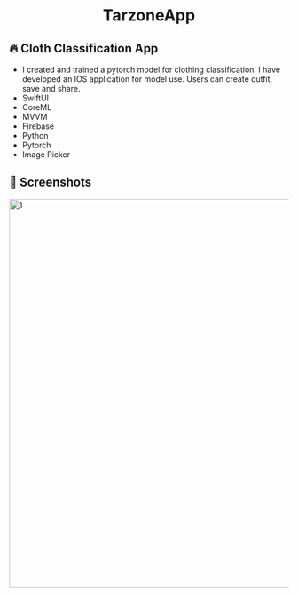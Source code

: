 
<h1 align="center"> TarzoneApp  </h1>

## :fire: Cloth Classification App

- I created and trained a pytorch model for clothing classification. I have developed an IOS application for model use. Users can create outfit, save and share.
- SwiftUI
- CoreML
- MVVM
- Firebase
- Python
- Pytorch
- Image Picker

## 📸 Screenshots
<img width="700" alt="1" src="https://github.com/rabiaabdioglu/TarzoneApp/assets/75799790/5e9ff0c1-9e0e-49c6-a637-672118a775b4">
